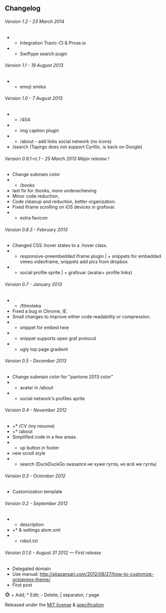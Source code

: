 ## Changelog

###### Version 1.2 - 23 March 2014
* + Integration Travic-CI & Prose.io
* + Swiftype search pugin

###### Version 1.1 - 19 August 2013
* + emoji smiles

###### Version 1.0 - 7 August 2013
* + /404
* + img caption plugin
* + /about - add links social network (no icons)
* /search (Tapirgo does not support Cyrillic, is back on Google)

###### Version 0.9.1-rc.1 - 25 March  2013 Major release !
* Change submain color
* + /books
* last fix for /books, more underachieving
* Minor code reduction.
* Code cleanup and reduction, better organization.
* Fixed iframe scrolling on iOS devices in grafovar.
* + extra favicon

###### Version 0.8.3 - February 2013
* Changed CSS :hover states to a .hover class.
* + responsive-preembedded iframe plugin | + snippets for embedded vimeo videoframe, snippets add pics from dropbox
* - social profile sprite | + grafovar (avatar+ profile links)

###### Version 0.7 - January  2013
* + /filmoteka
* Fixed a bug in Chrome, IE.
* Small changes to improve either code readability or compression.
* + snippet for embed twiе
* + snippet supports open graf protocol
* * ugly top page gradient

###### Version 0.5 - December  2013
* Change submain color for "pantone 2013 color" 
* * avatar in /about
* + social network's profiles sprite 

###### Version 0.4 - November  2012
* +* /CV (my resume)
* +* /about
* Simplified code in a few areas.
* + up button in footer
* new scroll style
* + search (DuckDuckGo оказался не хуже гугла, но всё же гуглъ)

###### Version 0.3 - Octember  2012
* Customization template

###### Version 0.2 - September  2012
* + description
* +* & settings atom.xml
* + robot.txt

###### Version 0.1.0 - August 31 2012 — First release 
* Delegated domain
* Use manual: http://aijazansari.com/2012/08/27/how-to-customize-octopress-theme/
* First post

:monkey_face:  + Add; * Edit; - Delete; | separator; / page

Released under the [MIT license](http://www.opensource.org/licenses/mit-license.php) & [specification](http://semver.org/)
